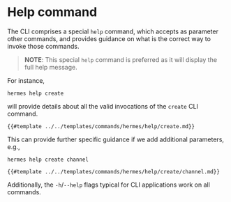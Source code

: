 # Help command

The CLI comprises a special `help` command, which accepts as parameter other commands, and provides guidance on what is the correct way to invoke those commands.

> __NOTE__: This special `help` command is preferred as it will display the full help
> message.

For instance,

```shell
hermes help create
```

will provide details about all the valid invocations of the `create` CLI command.

```
{{#template ../../templates/commands/hermes/help/create.md}}
```

This can provide further specific guidance if we add additional parameters, e.g., 

```shell
hermes help create channel
```

```shell
{{#template ../../templates/commands/hermes/help/create/channel.md}}
```

Additionally, the `-h`/`--help` flags typical for CLI applications work on
all commands.
